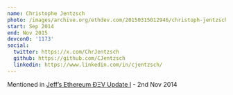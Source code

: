 ```yaml
---
name: Christophe Jentzsch
photo: /images/archive.org/ethdev.com/20150315012946/christoph-jentzsch.jpg
start: Sep 2014
end: Nov 2015
devcon0: '1173'
social:
  twitter: https://x.com/ChrJentzsch
  github: https://github.com/CJentzsch
  linkedin: https://www.linkedin.com/in/cjentzsch/
---
```

Mentioned in [Jeff’s Ethereum ÐΞV Update I](https://blog.ethereum.org/2014/11/02/jeffs-ethereum-dev-update) - 2nd Nov 2014


